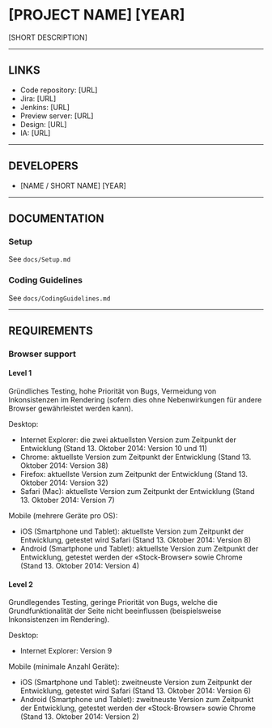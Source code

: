 # [PROJECT NAME] [YEAR]

[SHORT DESCRIPTION]


---


## LINKS

* Code repository: [URL]
* Jira: [URL]
* Jenkins: [URL]
* Preview server: [URL]
* Design: [URL]
* IA: [URL]


---


## DEVELOPERS

* [NAME / SHORT NAME] [YEAR]


---


## DOCUMENTATION

### Setup

See ```docs/Setup.md```

### Coding Guidelines

See ```docs/CodingGuidelines.md```


---


## REQUIREMENTS

### Browser support

#### Level 1

Gründliches Testing, hohe Priorität von Bugs, Vermeidung von Inkonsistenzen im Rendering (sofern dies ohne Nebenwirkungen für andere Browser gewährleistet werden kann).

Desktop:

* Internet Explorer: die zwei aktuellsten Version zum Zeitpunkt der Entwicklung (Stand 13. Oktober 2014: Version 10 und 11)
* Chrome: aktuellste Version zum Zeitpunkt der Entwicklung (Stand 13. Oktober 2014: Version 38)
* Firefox: aktuellste Version zum Zeitpunkt der Entwicklung (Stand 13. Oktober 2014: Version 32)
* Safari (Mac): aktuellste Version zum Zeitpunkt der Entwicklung (Stand 13. Oktober 2014: Version 7)

Mobile (mehrere Geräte pro OS):

* iOS (Smartphone und Tablet): aktuellste Version zum Zeitpunkt der Entwicklung, getestet wird Safari (Stand 13. Oktober 2014: Version 8)
* Android (Smartphone und Tablet): aktuellste Version zum Zeitpunkt der Entwicklung, getestet werden der «Stock-Browser» sowie Chrome (Stand 13. Oktober 2014: Version 4)

#### Level 2

Grundlegendes Testing, geringe Priorität von Bugs, welche die Grundfunktionalität der Seite nicht beeinflussen (beispielsweise Inkonsistenzen im Rendering).

Desktop:

* Internet Explorer: Version 9

Mobile (minimale Anzahl Geräte):

* iOS (Smartphone und Tablet): zweitneuste Version zum Zeitpunkt der Entwicklung, getestet wird Safari (Stand 13. Oktober 2014: Version 6)
* Android (Smartphone und Tablet): zweitneuste Version zum Zeitpunkt der Entwicklung, getestet werden der «Stock-Browser» sowie Chrome (Stand 13. Oktober 2014: Version 2)

